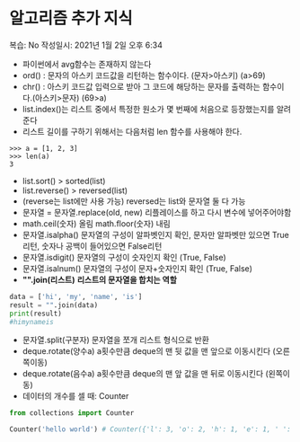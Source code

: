 # 알고리즘 추가 지식

복습: No
작성일시: 2021년 1월 2일 오후 6:34

- 파이썬에서 avg함수는 존재하지 않는다
- ord() : 문자의 아스키 코드값을 리턴하는 함수이다. (문자>아스키) (a>69)
- chr() : 아스키 코드값 입력으로 받아 그 코드에 해당하는 문자를 출력하는 함수이다.(아스키>문자) (69>a)
- list.index()는 리스트 중에서 특정한 원소가 몇 번째에 처음으로 등장했는지를 알려준다
- 리스트 길이를 구하기 위해서는 다음처럼 len 함수를 사용해야 한다.

```
>>> a = [1, 2, 3]
>>> len(a)
3
```

- list.sort() > sorted(list)
- list.reverse() > reversed(list)
- (reverse는 list에만 사용 가능) reversed는 list와 문자열 둘 다 가능
- 문자열 = 문자열.replace(old, new) 리플레이스를 하고 다시 변수에 넣어주어야함
- math.ceil(숫자) 올림 math.floor(숫자) 내림
- 문자열.isalpha() 문자열의 구성이 알파벳인지 확인, 문자만 알파벳만 있으면 True리턴, 숫자나 공백이 들어있으면 False리턴
- 문자열.isdigit() 문자열의 구성이 숫자인지 확인 (True, False)
- 문자열.isalnum() 문자열의 구성이 문자+숫자인지 확인 (True, False)
- **"".join(리스트)** **리스트의 문자열을 합치는 역할**

```python
data = ['hi', 'my', 'name', 'is']
result = "".join(data)
print(result)
#himynameis
```

- 문자열.split(구분자) 문자열을 쪼개 리스트 형식으로 반환
- deque.rotate(양수a) a횟수만큼 deque의 맨 뒷 값을 맨 앞으로 이동시킨다 (오른쪽이동)
- deque.rotate(음수a) a횟수만큼 deque의 맨 앞 값을 맨 뒤로 이동시킨다 (왼쪽이동)
- 데이터의 개수를 셀 때: Counter

```python
from collections import Counter

Counter('hello world') # Counter({'l': 3, 'o': 2, 'h': 1, 'e': 1, ' ': 1, 'w': 1, 'r': 1, 'd': 1})
```